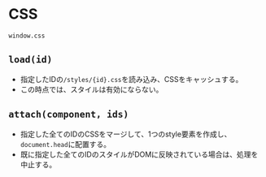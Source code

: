 # CSS
`window.css`

## `load(id)`
- 指定したIDの`/styles/{id}.css`を読み込み、CSSをキャッシュする。
- この時点では、スタイルは有効にならない。

## `attach(component, ids)`
- 指定した全てのIDのCSSをマージして、1つのstyle要素を作成し、`document.head`に配置する。
- 既に指定した全てのIDのスタイルがDOMに反映されている場合は、処理を中止する。

